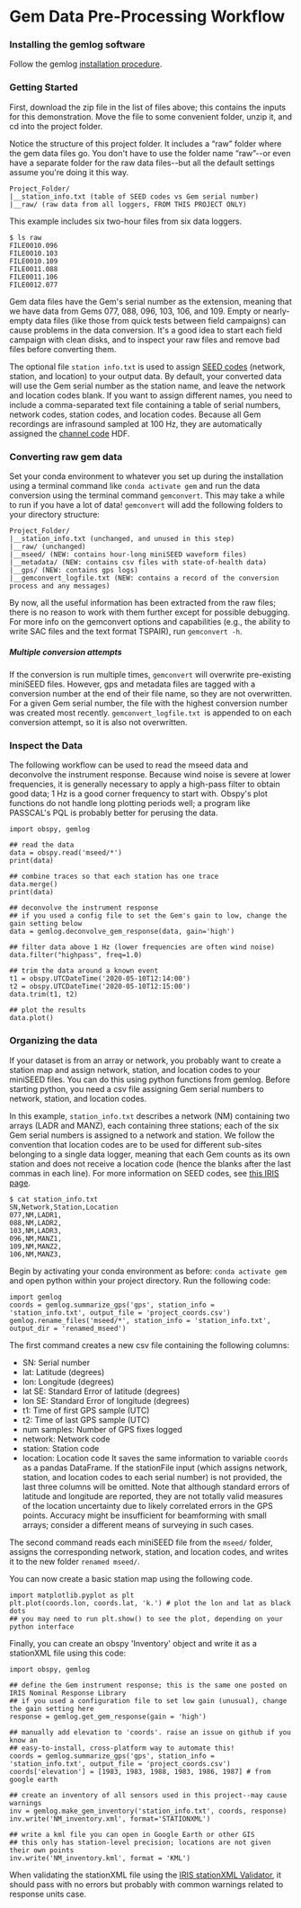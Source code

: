 # Gem Data Pre-Processing Workflow

### Installing the gemlog software
Follow the gemlog [installation procedure](https://github.com/ajakef/gemlog/blob/main/Installation.md).

### Getting Started
First, download the zip file in the list of files above; this contains the inputs for this demonstration. Move the file to some convenient folder, unzip it, and cd into the project folder.

Notice the structure of this project folder. It includes a “raw” folder where the gem data files go. You don't have to use the folder name “raw”--or even have a separate folder for the raw data files--but all the default settings assume you're doing it this way.
```
Project_Folder/
|__station_info.txt (table of SEED codes vs Gem serial number)
|__raw/ (raw data from all loggers, FROM THIS PROJECT ONLY)
```

This example includes six two-hour files from six data loggers.
```
$ ls raw
FILE0010.096
FILE0010.103
FILE0010.109
FILE0011.088
FILE0011.106
FILE0012.077
```
Gem data files have the Gem's serial number as the extension, meaning that we have data from Gems 077, 088, 096, 103, 106, and 109. Empty or nearly-empty data files (like those from quick tests between field campaigns) can cause problems in the data conversion. It's a good idea to start each field campaign with clean disks, and to inspect your raw files and remove bad files before converting them.

The optional file `station info.txt` is used to assign [SEED codes](https://ds.iris.edu/ds/nodes/dmc/data/formats/seed/) (network, station, and location) to your output data. By default, your converted data will use the Gem serial number as the station name, and leave the network and location codes blank. If you want to assign different names, you need to include a comma-separated text file containing a table of serial numbers, network codes, station codes, and location codes. Because all Gem recordings are infrasound sampled at 100 Hz, they are automatically assigned the [channel code](https://ds.iris.edu/ds/nodes/dmc/data/formats/seed-channel-naming/) HDF.

### Converting raw gem data
Set your conda environment to whatever you set up during the installation using a terminal command like `conda activate gem` and run the data conversion using the terminal command `gemconvert`. This may take a while to run if you have a lot of data! `gemconvert` will add the following folders to your directory structure:
```
Project_Folder/
|__station_info.txt (unchanged, and unused in this step)
|__raw/ (unchanged)
|__mseed/ (NEW: contains hour-long miniSEED waveform files)
|__metadata/ (NEW: contains csv files with state-of-health data)
|__gps/ (NEW: contains gps logs)
|__gemconvert_logfile.txt (NEW: contains a record of the conversion process and any messages)
```

By now, all the useful information has been extracted from the raw files; there is no reason to work with them further except for possible debugging. For more info on the gemconvert options and capabilities (e.g., the ability to write SAC files and the text format TSPAIR), run `gemconvert -h`.

##### Multiple conversion attempts
If the conversion is run multiple times, `gemconvert` will overwrite pre-existing miniSEED files. However, gps and metadata files are tagged with a conversion number at the end of their file name, so they are not overwritten. For a given Gem serial number, the file with the highest conversion number was created most recently. `gemconvert_logfile.txt `is appended to on each conversion attempt, so it is also not overwritten.

### Inspect the Data
The following workflow can be used to read the mseed data and deconvolve the instrument response.
Because wind noise is severe at lower frequencies, it is generally necessary to apply a high-pass filter to obtain good data; 1 Hz is a good corner frequency to start with. Obspy's plot functions do not handle long plotting periods well; a program like PASSCAL's PQL is probably better for perusing the data.
```
import obspy, gemlog

## read the data
data = obspy.read('mseed/*')
print(data)

## combine traces so that each station has one trace
data.merge()
print(data)

## deconvolve the instrument response
## if you used a config file to set the Gem's gain to low, change the gain setting below
data = gemlog.deconvolve_gem_response(data, gain='high') 

## filter data above 1 Hz (lower frequencies are often wind noise)
data.filter("highpass", freq=1.0)

## trim the data around a known event
t1 = obspy.UTCDateTime('2020-05-10T12:14:00')
t2 = obspy.UTCDateTime('2020-05-10T12:15:00')
data.trim(t1, t2)

## plot the results
data.plot()
```
### Organizing the data
If your dataset is from an array or network, you probably want to create a station map and assign network, station, and location codes to your miniSEED files. You can do this using python functions from gemlog. Before starting python, you need a csv file assigning Gem serial numbers to network, station, and location codes.

In this example, `station_info.txt` describes a network (NM) containing two arrays (LADR and MANZ), each containing three stations; each of the six Gem serial numbers is assigned to a network and station. We follow the convention that location codes are to be used for different sub-sites belonging to a single data logger, meaning that each Gem counts as its own station and does not receive a location code (hence the blanks after the last commas in each line). For more information on SEED codes, see [this IRIS page](https://ds.iris.edu/ds/nodes/dmc/data/formats/seed/).
```
$ cat station_info.txt
SN,Network,Station,Location
077,NM,LADR1,
088,NM,LADR2,
103,NM,LADR3,
096,NM,MANZ1,
109,NM,MANZ2,
106,NM,MANZ3,
```
Begin by activating your conda environment as before: `conda activate gem` and open python within your project directory. Run the following code:
```
import gemlog
coords = gemlog.summarize_gps('gps', station_info = 'station_info.txt', output_file = 'project_coords.csv')
gemlog.rename_files('mseed/*', station_info = 'station_info.txt', output_dir = 'renamed_mseed')
```

The first command creates a new csv file containing the following columns:
* SN: Serial number
* lat: Latitude (degrees)
* lon: Longitude (degrees)
* lat SE: Standard Error of latitude (degrees)
* lon SE: Standard Error of longitude (degrees)
* t1: Time of first GPS sample (UTC)
* t2: Time of last GPS sample (UTC)
* num samples: Number of GPS fixes logged
* network: Network code
* station: Station code
* location: Location code
It saves the same information to variable `coords` as a pandas DataFrame. If the stationFile input (which assigns network, station, and location codes to each serial number) is not provided, the last three columns will be omitted. Note that although standard errors of latitude and longitude are reported, they are not totally valid measures of the location uncertainty due to likely correlated errors in the GPS points. Accuracy might be insufficient for beamforming with small arrays; consider a different means of surveying in such cases.

The second command reads each miniSEED file from the `mseed/` folder, assigns the corresponding network, station, and location codes, and writes it to the new folder `renamed mseed/`.

You can now create a basic station map using the following code. 
```
import matplotlib.pyplot as plt
plt.plot(coords.lon, coords.lat, 'k.') # plot the lon and lat as black dots
## you may need to run plt.show() to see the plot, depending on your python interface
```
Finally, you can create an obspy 'Inventory' object and write it as a stationXML file using this code:
```
import obspy, gemlog

## define the Gem instrument response; this is the same one posted on IRIS Nominal Response Library
## if you used a configuration file to set low gain (unusual), change the gain setting here
response = gemlog.get_gem_response(gain = 'high') 

## manually add elevation to 'coords'. raise an issue on github if you know an
## easy-to-install, cross-platform way to automate this!
coords = gemlog.summarize_gps('gps', station_info = 'station_info.txt', output_file = 'project_coords.csv')
coords['elevation'] = [1983, 1983, 1988, 1983, 1986, 1987] # from google earth

## create an inventory of all sensors used in this project--may cause warnings
inv = gemlog.make_gem_inventory('station_info.txt', coords, response)
inv.write('NM_inventory.xml', format='STATIONXML')

## write a kml file you can open in Google Earth or other GIS
## this only has station-level precision; locations are not given their own points
inv.write('NM_inventory.kml', format = 'KML')
```
When validating the stationXML file using the [IRIS stationXML Validator](https://github.com/iris-edu/StationXML-Validator/), it should pass with no errors but probably with common warnings related to response units case.

